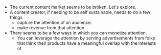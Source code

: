 - The current content market seems to be broken. Let's explore.
- A content creator, if needing to be self sustainable, needs to do a few things
	- capture the attention of an audience.
	- make revenue from that attention.
- There seems to be a few ways in which you can monetize attention.
	- You can leverage the attention by serving advertisements from folks that think their products have  a meaningful overlap with the interests of